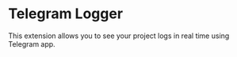 <h1>Telegram Logger</h1>
<p>
This extension allows you to see your project logs in real time using Telegram app.
</p>
